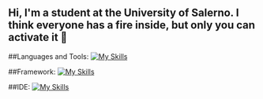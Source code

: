 ## Hi, I'm a student at the University of Salerno. I think everyone has a fire inside, but only you can activate it 👋
<!--
**CiaoMiChiamoFrank/CiaoMiChiamoFrank** is a ✨ _special_ ✨ repository because its `README.md` (this file) appears on your GitHub profile.

Here are some ideas to get you started:

- 🔭 I’m currently working on ...
- 🌱 I’m currently learning ...
- 👯 I’m looking to collaborate on ...
- 🤔 I’m looking for help with ...
- 💬 Ask me about ...
- 📫 How to reach me: ...
- 😄 Pronouns: ...
- ⚡ Fun fact: ...
-->
##Languages and Tools:
[![My Skills](https://skillicons.dev/icons?i=js,html,css,c,cpp,cs,java,mysql,mongodb,py,solidity)](https://skillicons.dev)

##Framework:
[![My Skills](https://skillicons.dev/icons?i=flask,react)](https://skillicons.dev)

##IDE:
[![My Skills](https://skillicons.dev/icons?i=pycharm,vscode,eclipse,idea)](https://skillicons.dev)
